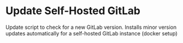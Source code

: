 # Update Self-Hosted GitLab
Update script to check for a new GitLab version. Installs minor version updates automatically for a self-hosted GitLab instance (docker setup)
